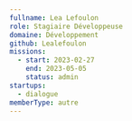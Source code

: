 ```yaml
---
fullname: Lea Lefoulon
role: Stagiaire Développeuse
domaine: Développement
github: Lealefoulon
missions:
  - start: 2023-02-27
    end: 2023-05-05
    status: admin
startups:
  - dialogue
memberType: autre
---
```


